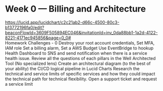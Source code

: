 # Week 0 — Billing and Architecture
https://lucid.app/lucidchart/c2c21ab2-d66c-4500-80c3-b13772196fa0/edit?beaconFlowId=3609F505894EC046&invitationId=inv_0da88bb1-1a2d-4122-8221-4171ec945856&page=0_0#
<br>
Homework Challenges - 0 
Destroy your root account credentials, Set MFA, IAM role
Set a billing alarm, Set a AWS Budget
Use EventBridge to hookup Health Dashboard to SNS and send notification when there is a service health issue.
Review all the questions of each pillars in the Well Architected Tool (No specialized lens)
Create an architectural diagram (to the best of your ability) the CI/CD logical pipeline in Lucid Charts
Research the technical and service limits of specific services and how they could impact the technical path for technical flexibility. 
Open a support ticket and request a service limit
